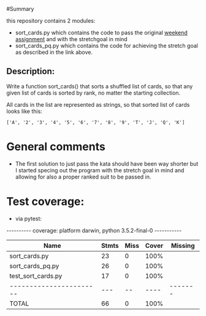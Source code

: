 #Summary

this repository contains 2 modules:
* sort_cards.py which contains the code to pass the original [weekend assignment](https://codefellows.github.io/sea-python-401d5/assignments/kata_sort_cards.html) and with the stretchgoal in mind
* sort_cards_pq.py which contains the code for achieving the stretch goal as described in the link above.

## Description:
Write a function sort_cards() that sorts a shuffled list of cards, so that any given list of cards is sorted by rank, no matter the starting collection.

All cards in the list are represented as strings, so that sorted list of cards looks like this:

```
['A', '2', '3', '4', '5', '6', '7', '8', '9', 'T', 'J', 'Q', 'K']
```

# General comments

* The first solution to just pass the kata should have been way shorter but I started specing out the program with the stretch goal in mind and allowing for also a proper ranked suit to be passed in.

# Test coverage:

* via pytest:

---------- coverage: platform darwin, python 3.5.2-final-0 -----------


| Name                     | Stmts | Miss | Cover | Missing |
| -----------------------  | ----- | ---- | ----- | ------- |
| sort_cards.py            |  23   |  0   | 100%  |         |
| sort_cards_pq.py         |  26   |  0   | 100%  |         |
| test_sort_cards.py       |  17   |  0   | 100%  |         |
| -----------------------  |  ---  |  --  | ----  | ------- |
| TOTAL                    |  66   |  0   | 100%  |         |
